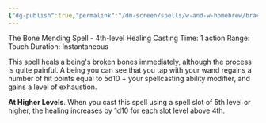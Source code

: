 ```yaml
---
{"dg-publish":true,"permalink":"/dm-screen/spells/w-and-w-homebrew/brackium-emendo/"}
---
```


The Bone Mending Spell - 4th-level Healing 
Casting Time: 1 action 
Range: Touch 
Duration: Instantaneous 

This spell heals a being's broken bones immediately, although the process is quite painful. A being you can see that you tap with your wand regains a number of hit points equal to 5d10 + your spellcasting ability modifier, and gains a level of exhaustion. 

**At Higher Levels**. When you cast this spell using a spell slot of 5th level or higher, the healing increases by 1d10 for each slot level above 4th.